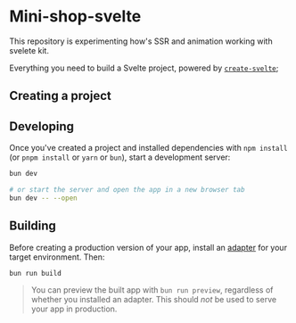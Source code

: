 # Mini-shop-svelte

This repository is experimenting how's SSR and animation working with svelete kit.

Everything you need to build a Svelte project, powered by [`create-svelte`](https://github.com/sveltejs/kit/tree/master/packages/create-svelte);

## Creating a project

## Developing

Once you've created a project and installed dependencies with `npm install` (or `pnpm install` or `yarn` or `bun`), start a development server:

```bash
bun dev

# or start the server and open the app in a new browser tab
bun dev -- --open
```

## Building

Before creating a production version of your app, install an [adapter](https://kit.svelte.dev/docs#adapters) for your target environment. Then:

```bash
bun run build
```

> You can preview the built app with `bun run preview`, regardless of whether you installed an adapter. This should _not_ be used to serve your app in production.
